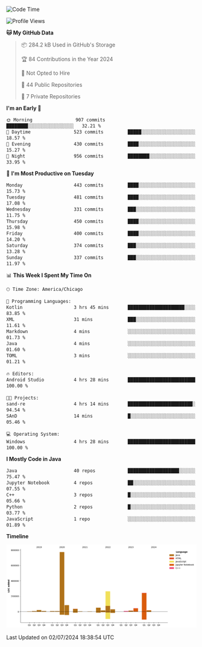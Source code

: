 <!--START_SECTION:waka-->
![Code Time](http://img.shields.io/badge/Code%20Time-470%20hrs%2052%20mins-blue)

![Profile Views](http://img.shields.io/badge/Profile%20Views-0-blue)

**🐱 My GitHub Data** 

> 📦 284.2 kB Used in GitHub's Storage 
 > 
> 🏆 84 Contributions in the Year 2024
 > 
> 🚫 Not Opted to Hire
 > 
> 📜 44 Public Repositories 
 > 
> 🔑 7 Private Repositories 
 > 
**I'm an Early 🐤** 

```text
🌞 Morning                907 commits         ████████░░░░░░░░░░░░░░░░░   32.21 % 
🌆 Daytime                523 commits         █████░░░░░░░░░░░░░░░░░░░░   18.57 % 
🌃 Evening                430 commits         ████░░░░░░░░░░░░░░░░░░░░░   15.27 % 
🌙 Night                  956 commits         ████████░░░░░░░░░░░░░░░░░   33.95 % 
```
📅 **I'm Most Productive on Tuesday** 

```text
Monday                   443 commits         ████░░░░░░░░░░░░░░░░░░░░░   15.73 % 
Tuesday                  481 commits         ████░░░░░░░░░░░░░░░░░░░░░   17.08 % 
Wednesday                331 commits         ███░░░░░░░░░░░░░░░░░░░░░░   11.75 % 
Thursday                 450 commits         ████░░░░░░░░░░░░░░░░░░░░░   15.98 % 
Friday                   400 commits         ████░░░░░░░░░░░░░░░░░░░░░   14.20 % 
Saturday                 374 commits         ███░░░░░░░░░░░░░░░░░░░░░░   13.28 % 
Sunday                   337 commits         ███░░░░░░░░░░░░░░░░░░░░░░   11.97 % 
```


📊 **This Week I Spent My Time On** 

```text
🕑︎ Time Zone: America/Chicago

💬 Programming Languages: 
Kotlin                   3 hrs 45 mins       █████████████████████░░░░   83.85 % 
XML                      31 mins             ███░░░░░░░░░░░░░░░░░░░░░░   11.61 % 
Markdown                 4 mins              ░░░░░░░░░░░░░░░░░░░░░░░░░   01.73 % 
Java                     4 mins              ░░░░░░░░░░░░░░░░░░░░░░░░░   01.60 % 
TOML                     3 mins              ░░░░░░░░░░░░░░░░░░░░░░░░░   01.21 % 

🔥 Editors: 
Android Studio           4 hrs 28 mins       █████████████████████████   100.00 % 

🐱‍💻 Projects: 
sand-re                  4 hrs 14 mins       ████████████████████████░   94.54 % 
SAnD                     14 mins             █░░░░░░░░░░░░░░░░░░░░░░░░   05.46 % 

💻 Operating System: 
Windows                  4 hrs 28 mins       █████████████████████████   100.00 % 
```

**I Mostly Code in Java** 

```text
Java                     40 repos            ███████████████████░░░░░░   75.47 % 
Jupyter Notebook         4 repos             ██░░░░░░░░░░░░░░░░░░░░░░░   07.55 % 
C++                      3 repos             █░░░░░░░░░░░░░░░░░░░░░░░░   05.66 % 
Python                   2 repos             █░░░░░░░░░░░░░░░░░░░░░░░░   03.77 % 
JavaScript               1 repo              ░░░░░░░░░░░░░░░░░░░░░░░░░   01.89 % 
```



**Timeline**

![Lines of Code chart](https://raw.githubusercontent.com/phanijsp/phanijsp/main/assets/bar_graph.png)


 Last Updated on 02/07/2024 18:38:54 UTC
<!--END_SECTION:waka-->
